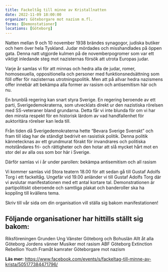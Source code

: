 ```yaml
---
title: Fackeltåg till minne av Kristallnatten
date: 2022-11-09 18:00:00
organizer: Göteborgare mot nazism m.fl.
forms: [Demonstationer]
locations: [Göteborg]
---
```

Natten mellan 9 och 10 november 1938 brändes synagogor, judiska butiker och hem över hela Tyskland. Judar mördades och misshandlades på öppen gata. Denna natt utgjorde kulmen på de novemberpogromer som var ett viktigt inledande steg mot nazisternas försök att utrota Europas judar.

Varje år samlas vi för att minnas och hedra alla de judar, romer, homosexuella, oppositionella och personer med funktionsnedsättning som föll offer för nazisternas utrotningspolitik. Men att på allvar hedra nazismens offer innebär att bekämpa alla former av rasism och antisemitism här och nu.

En brunblå regering kan snart styra Sverige. En regering beroende av ett parti, Sverigedemokraterna, som utvecklats direkt ur den nazistiska rörelsen med SS-veteraner bland grundarna. Detta får vi inte blunda för om vi har den minsta respekt för en historisk lärdom av vad handfallenhet för auktoritära rörelser kan leda till.

Från tiden då Sverigedemokraterna hette “Bevara Sverige Svenskt” och fram till idag har de ständigt bedrivit en rasistisk politik. Denna politik kännetecknas av ett grundmurat förakt för invandrares och politiska motståndares fri- och rättigheter och den hotar att slå mycket hårt mot en stor del av alla oss som bor här i Sverige.

Därför samlas vi i år under parollen: bekämpa antisemitism och all rasism

Vi kommer samlas vid Stora teatern 18.00 för att sedan gå till Gustaf Adolfs Torg i ett fackeltåg. Ungefär vid 19.00 anländer vi till Gustaf Adolfs Torg där vi avslutar manifestationen med ett antal kortare tal. Demonstrationen är partipolitiskt oberoende och samtliga plakat och banderoller ska ha koppling till kvällens tema.

Skriv till vår sida om din organisation vill ställa sig bakom manifestationen!

## Följande organisationer har hittills ställt sig bakom:
Riksföreningen Grunden
Ung Vänster Göteborg och Bohuslän
Allt åt alla Göteborg
Jordens vänner
Musiker mot rasism
ABF Göteborg
Extinction Rebellion Youth
Framåt kamrater
Göteborgare mot nazism

**Läs mer:**
https://www.facebook.com/events/s/fackeltag-till-minne-av-krista/505177384471796/